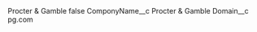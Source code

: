 <?xml version="1.0" encoding="UTF-8"?>
<CustomMetadata xmlns="http://soap.sforce.com/2006/04/metadata" xmlns:xsi="http://www.w3.org/2001/XMLSchema-instance" xmlns:xsd="http://www.w3.org/2001/XMLSchema">
    <label>Procter &amp; Gamble</label>
    <protected>false</protected>
    <values>
        <field>ComponyName__c</field>
        <value xsi:type="xsd:string">Procter &amp; Gamble</value>
    </values>
    <values>
        <field>Domain__c</field>
        <value xsi:type="xsd:string">pg.com</value>
    </values>
</CustomMetadata>
